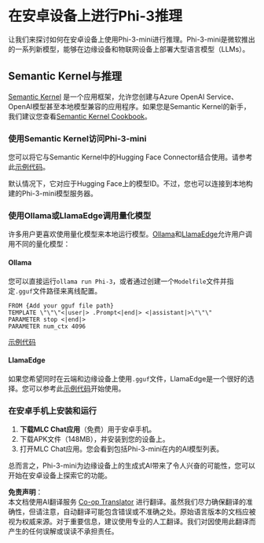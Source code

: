 <!--
CO_OP_TRANSLATOR_METADATA:
{
  "original_hash": "b909b4ac6465d33e81adb17df38deef3",
  "translation_date": "2025-04-03T06:49:37+00:00",
  "source_file": "md\\01.Introduction\\03\\Android_Inference.md",
  "language_code": "zh"
}
-->
# **在安卓设备上进行Phi-3推理**

让我们来探讨如何在安卓设备上使用Phi-3-mini进行推理。Phi-3-mini是微软推出的一系列新模型，能够在边缘设备和物联网设备上部署大型语言模型（LLMs）。

## Semantic Kernel与推理

[Semantic Kernel](https://github.com/microsoft/semantic-kernel) 是一个应用框架，允许您创建与Azure OpenAI Service、OpenAI模型甚至本地模型兼容的应用程序。如果您是Semantic Kernel的新手，我们建议您查看[Semantic Kernel Cookbook](https://github.com/microsoft/SemanticKernelCookBook?WT.mc_id=aiml-138114-kinfeylo)。

### 使用Semantic Kernel访问Phi-3-mini

您可以将它与Semantic Kernel中的Hugging Face Connector结合使用。请参考此[示例代码](https://github.com/Azure-Samples/Phi-3MiniSamples/tree/main/semantickernel?WT.mc_id=aiml-138114-kinfeylo)。

默认情况下，它对应于Hugging Face上的模型ID。不过，您也可以连接到本地构建的Phi-3-mini模型服务器。

### 使用Ollama或LlamaEdge调用量化模型

许多用户更喜欢使用量化模型来本地运行模型。[Ollama](https://ollama.com/)和[LlamaEdge](https://llamaedge.com)允许用户调用不同的量化模型：

#### Ollama

您可以直接运行`ollama run Phi-3`，或者通过创建一个`Modelfile`文件并指定`.gguf`文件路径来离线配置。

```gguf
FROM {Add your gguf file path}
TEMPLATE \"\"\"<|user|> .Prompt<|end|> <|assistant|>\"\"\"
PARAMETER stop <|end|>
PARAMETER num_ctx 4096
```

[示例代码](https://github.com/Azure-Samples/Phi-3MiniSamples/tree/main/ollama?WT.mc_id=aiml-138114-kinfeylo)

#### LlamaEdge

如果您希望同时在云端和边缘设备上使用`.gguf`文件，LlamaEdge是一个很好的选择。您可以参考此[示例代码](https://github.com/Azure-Samples/Phi-3MiniSamples/tree/main/wasm?WT.mc_id=aiml-138114-kinfeylo)开始使用。

### 在安卓手机上安装和运行

1. **下载MLC Chat应用**（免费）用于安卓手机。
2. 下载APK文件（148MB），并安装到您的设备上。
3. 打开MLC Chat应用。您会看到包括Phi-3-mini在内的AI模型列表。

总而言之，Phi-3-mini为边缘设备上的生成式AI带来了令人兴奋的可能性，您可以开始在安卓设备上探索它的功能。

**免责声明**：  
本文档使用AI翻译服务 [Co-op Translator](https://github.com/Azure/co-op-translator) 进行翻译。虽然我们尽力确保翻译的准确性，但请注意，自动翻译可能包含错误或不准确之处。原始语言版本的文档应被视为权威来源。对于重要信息，建议使用专业的人工翻译。我们对因使用此翻译而产生的任何误解或误读不承担责任。